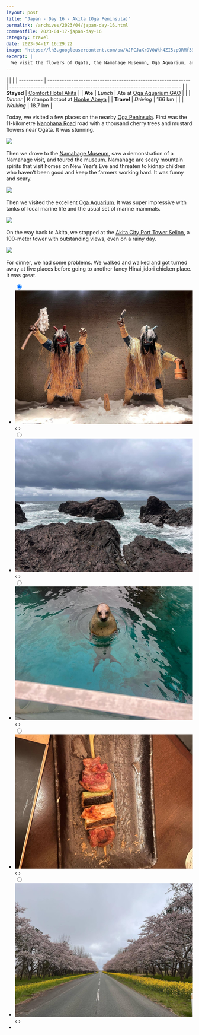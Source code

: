 ```yaml
---
layout: post
title: "Japan - Day 16 - Akita (Oga Peninsula)"
permalink: /archives/2023/04/japan-day-16.html
commentfile: 2023-04-17-japan-day-16
category: travel
date: 2023-04-17 16:29:22
image: "https://lh3.googleusercontent.com/pw/AJFCJaXrDV0Wkh4ZI5zp9RMf39OlzOYEycCv4rNMA8lJBxFnRi0oyfyiVYujZnLmFYyatdx5Pt5fpaE31BpUFIV-9JoV7sWsACUrY9Lbgkwk_q8Q5hPpDpkl=w1920-h1080"
excerpt: |
  We visit the flowers of Ogata, the Namahage Museumn, Oga Aquarium, and Akita City Port Tower Selion.
---
```


|            |                                                              |
| ---------- | ------------------------------------------------------------ | ------------------------------------------------------------------------ |
| **Stayed** | [Comfort Hotel Akita](https://goo.gl/maps/MGyp7F92nJ88Uki78) |
| **Ate**    | _Lunch_                                                      | Ate at [Oga Aquarium GAO](https://goo.gl/maps/uo7H4RiHSXZWj2m59)         |
|            | _Dinner_                                                     | Kiritanpo hotpot at [Honke Abeya](https://goo.gl/maps/H1fxob8rFt6kAM658) |
| **Travel** | _Driving_                                                    | 166 km                                                                   |
|            | _Walking_                                                    | 18.7 km                                                                  |

Today, we visited a few places on the nearby [Oga Peninsula](https://goo.gl/maps/UmVtSQMRArkwYrY76). First was the 11-kilometre [Nanohana Road](https://goo.gl/maps/q41MCPZcj5kS9SPD6) road with a thousand cherry trees and mustard flowers near Ogata. It was stunning.

  <a href="https://lh3.googleusercontent.com/pw/AJFCJaVdmVOEy5WGS873z-YVt7Lo7pxQiOLgMdRxKPwEfpTppYCSJ6g08Nxt9MlGqn9_kmwqVOnZjzkgAzjPIl2wSqJh-X-euuc3gRNESkjVgyyfKCRIUYBO=w1920-h1080" target="_blank">
    <img src="https://lh3.googleusercontent.com/pw/AJFCJaVdmVOEy5WGS873z-YVt7Lo7pxQiOLgMdRxKPwEfpTppYCSJ6g08Nxt9MlGqn9_kmwqVOnZjzkgAzjPIl2wSqJh-X-euuc3gRNESkjVgyyfKCRIUYBO=h480" />
  </a>

Then we drove to the [Namahage Museum](https://goo.gl/maps/qZbNCk9ASJXQnvjA8), saw a demonstration of a Namahage visit, and toured the museum. Namahage are scary mountain spirits that visit homes on New Year’s Eve and threaten to kidnap children who haven’t been good and keep the farmers working hard. It was funny and scary.

  <a href="https://lh3.googleusercontent.com/pw/AJFCJaUsn3Dno_j0X08ZGH06HL6pE6xlhDoshsaIQD53yyyt06nTw386HiT2hC6bmbZLmJOgXwFFrxNAP6pM66zlq7c5_KlFK4JluQ8vjQWbI_SFIeFAZueD=w1920-h1080" target="_blank">
    <img src="https://lh3.googleusercontent.com/pw/AJFCJaUsn3Dno_j0X08ZGH06HL6pE6xlhDoshsaIQD53yyyt06nTw386HiT2hC6bmbZLmJOgXwFFrxNAP6pM66zlq7c5_KlFK4JluQ8vjQWbI_SFIeFAZueD=h480" />
  </a>

Then we visited the excellent [Oga Aquarium](https://goo.gl/maps/1KcuAQpcwUwRxvG98). It was super impressive with tanks of local marine life and the usual set of marine mammals.

  <a href="https://lh3.googleusercontent.com/TH3j1FzZPWWoSof5xYfpEhweXxqU_LmFETQBPcFR6ZlJ1e_Y5hKRhB1_Ijz7GtUICYvFTNKcKWUnms1cgYYvH7jbrycY5N8J_W8ScujrQLyDgotINH3-w5KNCWak8dNBi78AsDRklMA=w1920-h1080" target="_blank">
    <img src="https://lh3.googleusercontent.com/TH3j1FzZPWWoSof5xYfpEhweXxqU_LmFETQBPcFR6ZlJ1e_Y5hKRhB1_Ijz7GtUICYvFTNKcKWUnms1cgYYvH7jbrycY5N8J_W8ScujrQLyDgotINH3-w5KNCWak8dNBi78AsDRklMA=h480" />
  </a>

On the way back to Akita, we stopped at the [Akita City Port Tower Selion](https://goo.gl/maps/xXEr8NR2aVik8jHW8), a 100-meter tower with outstanding views, even on a rainy day.

  <a href="https://lh3.googleusercontent.com/YsELYZZL_BR-D-Vh880gtGWU4CpSEXjmMR8XcgyTgPCr2BAx0p60xut4YDNqUGkHdpntfOMNoiKSI11gUGBeoRGiJ2tzWW2qX2128sKI2yVwgSe1GuHCGq2WH_kqLT2oryZURmUnUGw=w1920-h1080" target="_blank">
    <img src="https://lh3.googleusercontent.com/YsELYZZL_BR-D-Vh880gtGWU4CpSEXjmMR8XcgyTgPCr2BAx0p60xut4YDNqUGkHdpntfOMNoiKSI11gUGBeoRGiJ2tzWW2qX2128sKI2yVwgSe1GuHCGq2WH_kqLT2oryZURmUnUGw=h480" />
  </a>

For dinner, we had some problems. We walked and walked and got turned away at five places before going to another fancy Hinai jidori chicken place. It was great.

<ul class="slides">
    <input type="radio" name="radio-btn" id="img-1" checked="checked" />
    <li class="slide-container">
        <div class="slide">
          <a href="/assets/images/insta/341348530_179794274938526_2597767934521827277_n_17972394419086423.jpg"><img src="/assets/images/insta/341348530_179794274938526_2597767934521827277_n_17972394419086423.jpg" /></a>
        </div>
    <div class="nav">
      <label for="img-5" class="prev">&#x2039;</label>
      <label for="img-2" class="next">&#x203a;</label>
    </div>
    </li>
        <input type="radio" name="radio-btn" id="img-2"  />
    <li class="slide-container">
        <div class="slide">
          <a href="/assets/images/insta/341878983_1220064655546773_5315213861458398076_n_17973474674191074.jpg"><img src="/assets/images/insta/341878983_1220064655546773_5315213861458398076_n_17973474674191074.jpg" /></a>
        </div>
    <div class="nav">
      <label for="img-1" class="prev">&#x2039;</label>
      <label for="img-3" class="next">&#x203a;</label>
    </div>
    </li>
        <input type="radio" name="radio-btn" id="img-3"  />
    <li class="slide-container">
        <div class="slide">
          <a href="/assets/images/insta/341186140_757234649443791_1235016753833109742_n_17875884026812423.jpg"><img src="/assets/images/insta/341186140_757234649443791_1235016753833109742_n_17875884026812423.jpg" /></a>
        </div>
    <div class="nav">
      <label for="img-2" class="prev">&#x2039;</label>
      <label for="img-4" class="next">&#x203a;</label>
    </div>
    </li>
        <input type="radio" name="radio-btn" id="img-4"  />
    <li class="slide-container">
        <div class="slide">
          <a href="/assets/images/insta/341335875_3461962244016816_5136588738099577444_n_17961932648397805.jpg"><img src="/assets/images/insta/341335875_3461962244016816_5136588738099577444_n_17961932648397805.jpg" /></a>
        </div>
    <div class="nav">
      <label for="img-3" class="prev">&#x2039;</label>
      <label for="img-5" class="next">&#x203a;</label>
    </div>
    </li>
    <input type="radio" name="radio-btn" id="img-5" />
    <li class="slide-container">
        <div class="slide">
          <a href="/assets/images/insta/341341458_1426340204599884_7141415950342609549_n_18000605170632102.jpg"><img src="/assets/images/insta/341341458_1426340204599884_7141415950342609549_n_18000605170632102.jpg" /></a>
        </div>
    <div class="nav">
      <label for="img-4" class="prev">&#x2039;</label>
      <label for="img-1" class="next">&#x203a;</label>
    </div>
    </li>
<li class="nav-dots">
      <label for="img-1" class="nav-dot" id="img-dot-1"></label>
      <label for="img-2" class="nav-dot" id="img-dot-2"></label>
      <label for="img-3" class="nav-dot" id="img-dot-3"></label>
      <label for="img-4" class="nav-dot" id="img-dot-4"></label>
      <label for="img-5" class="nav-dot" id="img-dot-5"></label>
</li>
</ul>
